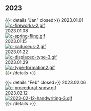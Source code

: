 
## 2023

{{< details "Jan" closed>}}
2023.01.01  
[![c-fireworks-2.gif](https://i.postimg.cc/jxkTRR38/c-fireworks-2.gif)](/fireworks_2023/)  
2023.01.08  
[![c-spring-fling.gif](https://i.postimg.cc/YMmLT11T/c-spring-fling.gif)](/spring_fling_extreme/)  
2023.01.15  
[![c-caduceus-2.gif](https://i.postimg.cc/SSwHss4K/c-caduceus-2.gif)](/caduceus/)  
2023.01.22  
[![c-displaced-type-3.gif](https://i.postimg.cc/NsPcjZqb/c-displaced-type-3.gif)](/displaced_type/)  
2023.01.29  
[![c-type-formation2.gif](https://i.postimg.cc/qkxRQ3jP/c-type-formation2.gif)](/type_formation/)  
{{< /details >}}

{{< details "Feb" closed>}}
2023.02.06  
[![c-procedural-snow.gif](https://i.postimg.cc/ChcFyXrF/c-procedural-snow.gif)](/procedural_snow/)  
2023.02.12  
[![2023-02-12-handwriting-3.gif](https://i.postimg.cc/WN0sk62y/2023-02-12-handwriting-3.gif)](/handwriting/)  
{{< /details >}}
